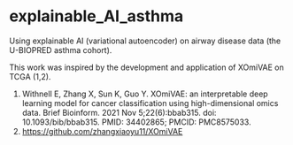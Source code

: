 # explainable_AI_asthma
Using explainable AI (variational autoencoder) on airway disease data (the U-BIOPRED asthma cohort).

This work was inspired by the development and application of XOmiVAE on TCGA (1,2).

1. Withnell E, Zhang X, Sun K, Guo Y. XOmiVAE: an interpretable deep learning model for cancer classification using high-dimensional omics data. Brief Bioinform. 2021 Nov 5;22(6):bbab315. doi: 10.1093/bib/bbab315. PMID: 34402865; PMCID: PMC8575033.
2. https://github.com/zhangxiaoyu11/XOmiVAE
